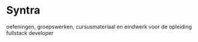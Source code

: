 # Syntra
oefeningen, groepswerken, cursusmateriaal en eindwerk voor de opleiding fullstack developer
